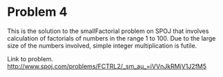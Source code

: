 # Problem 4

This is the solution to the smallFactorial problem on SPOJ that involves calculation of factorials of numbers in the range 1 to 100. Due to the large size of the numbers involved, simple integer multiplication is futile. 

Link to problem.
http://www.spoj.com/problems/FCTRL2/_sm_au_=iVVnJkRMjV1J2fM5
